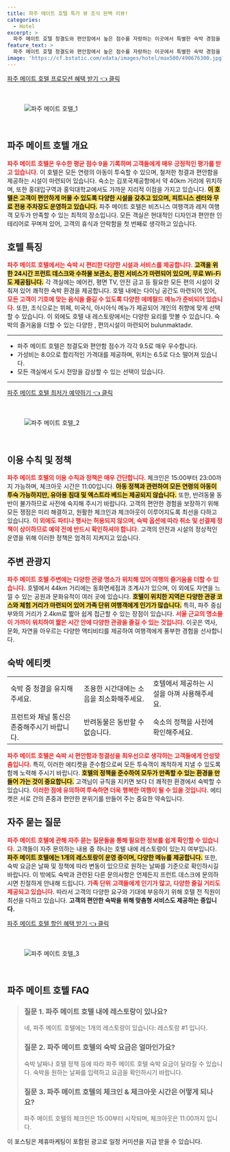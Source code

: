 ```yaml
---
title: 파주 메이트 호텔 특가 뷰 조식 완벽 리뷰!
categories:
  - Hotel
excerpt: >
  파주 메이트 호텔 청결도와 편안함에서 높은 점수를 자랑하는 이곳에서 특별한 숙박 경험을 느껴보세요! 현대적인 시설과 친절한 서비스가 완벽하게 조화를 이루며 가족 단위 여행객들에게 인기가 높습니다. 지금 바로 예약해 보세요!
feature_text: >
  파주 메이트 호텔 청결도와 편안함에서 높은 점수를 자랑하는 이곳에서 특별한 숙박 경험을 느껴보세요! 현대적인 시설과 친절한 서비스가 완벽하게 조화를 이루며 가족 단위 여행객들에게 인기가 높습니다. 지금 바로 예약해 보세요!
image: 'https://cf.bstatic.com/xdata/images/hotel/max500/490676300.jpg?k=cdabb485cae09e6212e212892c6d6e11258e4e2ef054147dbeea5ce45bf5ea4b&o=&hp=1'
---
```


<p><a class="modoo-button" href="https://tinyurl.com/2bar5hty" rel="nofollow noopener">파주 메이트 호텔 프로모션 혜택 받기 👈 클릭</a></p><br/>
<figure class="image"><img alt="파주 메이트 호텔_1" src="https://cf.bstatic.com/xdata/images/hotel/max1024x768/490879700.jpg?k=2a93adcdf039c5a8f27fa67926149350f87c85bc9e2cc9d147565c078e5f155f&amp;o=&amp;hp=1"/></figure><br/>

<h2 id="파주_메이트_호텔_개요">파주 메이트 호텔 개요</h2>
<p><b><span style="color: #ee2323;">파주 메이트 호텔은 우수한 평균 점수 9을 기록하며 고객들에게 매우 긍정적인 평가를 받고 있습니다.</span></b> 이 호텔은 모든 연령의 아동이 투숙할 수 있으며, 철저한 청결과 편안함을 제공하는 시설이 마련되어 있습니다. 숙소는 김포국제공항에서 약 40km 거리에 위치하며, 또한 홍대입구역과 홍익대학교에서도 가까운 지리적 이점을 가지고 있습니다. <b><span style="background-color: #ffe066;">이 호텔은 고객이 편안하게 머물 수 있도록 다양한 시설을 갖추고 있으며, 피트니스 센터와 무료 전용 주차장도 운영하고 있습니다.</span></b> 파주 메이트 호텔은 비즈니스 여행객과 레저 여행객 모두가 만족할 수 있는 최적의 장소입니다. 모든 객실은 현대적인 디자인과 편안한 인테리어로 꾸며져 있어, 고객의 휴식과 안락함을 첫 번째로 생각하고 있습니다.</p>
<h2 id="파주_메이트_호텔_특징">호텔 특징</h2>
<p><b><span style="color: #ee2323;">파주 메이트 호텔에서는 숙박 시 편리한 다양한 시설과 서비스를 제공합니다.</span></b> <b><span style="background-color: #ffe066;">고객을 위한 24시간 프런트 데스크와 수하물 보관소, 환전 서비스가 마련되어 있으며, 무료 Wi-Fi도 제공됩니다.</span></b> 각 객실에는 에어컨, 평면 TV, 안전 금고 등 필요한 모든 편의 시설이 갖춰져 있어 쾌적한 숙박 환경을 제공합니다. 호텔 내에는 다이닝 공간도 마련되어 있어, <b><span style="color: #ee2323;">모든 고객이 기호에 맞는 음식을 즐길 수 있도록 다양한 에메랄드 메뉴가 준비되어 있습니다.</span></b> 또한, 조식으로는 뷔페, 미국식, 아시아식 메뉴가 제공되어 개인의 취향에 맞게 선택할 수 있습니다. 이 외에도 호텔 내 레스토랑에서는 다양한 요리를 맛볼 수 있습니다. 숙박의 즐거움을 더할 수 있는 다양한 , 편의시설이 마련되어 bulunmaktadır.</p>
<hr/>
<ul>
<li>파주 메이트 호텔은 청결도와 편안함 점수가 각각 9.5로 매우 우수합니다.</li>
<li>가성비는 8.0으로 합리적인 가격대를 제공하며, 위치는 6.5로 다소 떨어져 있습니다.</li>
<li>모든 객실에서 도시 전망을 감상할 수 있는 선택이 있습니다.</li>
</ul>
<hr/>
<p><a class="modoo-button" href="https://tinyurl.com/2bar5hty" rel="nofollow noopener">파주 메이트 호텔 최저가 예약하기 👈 클릭</a></p><br/>
<figure class="image"><img alt="파주 메이트 호텔_2" src="https://cf.bstatic.com/xdata/images/hotel/max500/490676300.jpg?k=cdabb485cae09e6212e212892c6d6e11258e4e2ef054147dbeea5ce45bf5ea4b&amp;o=&amp;hp=1"/></figure><br/>
<h2 id="파주_메이트_호텔_정책">이용 수칙 및 정책</h2>
<p><b><span style="color: #ee2323;">파주 메이트 호텔의 이용 수칙과 정책은 매우 간단합니다.</span></b> 체크인은 15:00부터 23:00까지 가능하며, 체크아웃 시간은 11:00입니다. <b><span style="background-color: #ffe066;">아동 정책과 관련하여 모든 연령의 아동이 투숙 가능하지만, 유아용 침대 및 엑스트라 베드는 제공되지 않습니다.</span></b> 또한, 반려동물 동반이 불가하므로 사전에 숙지해 주시기 바랍니다. 고객의 편안한 경험을 보장하기 위해 모든 쟁점은 미리 해결하고, 원활한 체크인과 체크아웃이 이루어지도록 최선을 다하고 있습니다. <b><span style="color: #ee2323;">이 외에도 파티나 행사는 허용되지 않으며, 숙박 옵션에 따라 취소 및 선결제 정책이 상이하므로 예약 전에 반드시 확인하셔야 합니다.</span></b> 고객의 안전과 시설의 정상적인 운영을 위해 이러한 정책은 엄격히 지켜지고 있습니다.</p>
<h2 id="파주_메이트_호텔_관광지">주변 관광지</h2>
<p><b><span style="color: #ee2323;">파주 메이트 호텔 주변에는 다양한 관광 명소가 위치해 있어 여행의 즐거움을 더할 수 있습니다.</span></b> 호텔에서 44km 거리에는 동화면세점과 조계사가 있으며, 이 외에도 자연을 느낄 수 있는 공원과 문화유적이 여러 곳에 있습니다. <b><span style="background-color: #ffe066;">호텔이 위치한 지역은 다양한 관광 코스와 체험 거리가 마련되어 있어 가족 단위 여행객에게 인기가 많습니다.</span></b> 특히, 파주 중심부와의 거리가 2.4km로 짧아 쉽게 접근할 수 있는 장점이 있습니다. <b><span style="color: #ee2323;">서울 근교의 명소들이 가까이 위치하여 짧은 시간 안에 다양한 관광을 즐길 수 있는 것입니다.</span></b> 이곳은 역사, 문화, 자연을 아우르는 다양한 액티비티를 제공하여 여행객에게 풍부한 경험을 선사합니다.</p>
<h2 id="파주_메이트_호텔_숙박_에티켓">숙박 에티켓</h2>
<table>
<tr>
<td>숙박 중 청결을 유지해주세요.</td>
<td>조용한 시간대에는 소음을 최소화해주세요.</td>
<td>호텔에서 제공하는 시설을 아껴 사용해주세요.</td>
</tr>
<tr>
<td>프런트와 채널 통신은 존중해주시기 바랍니다.</td>
<td>반려동물은 동반할 수 없습니다.</td>
<td>숙소의 정책을 사전에 확인해주세요.</td>
</tr>
</table>
<p><b><span style="color: #ee2323;">파주 메이트 호텔은 숙박 시 편안함과 청결성을 최우선으로 생각하는 고객들에게 안성맞춤입니다.</span></b> 특히, 이러한 에티켓을 준수함으로써 모든 투숙객이 쾌적하게 지낼 수 있도록 함께 노력해 주시기 바랍니다. <b><span style="background-color: #ffe066;">호텔의 정책을 준수하여 모두가 만족할 수 있는 환경을 만들어 가는 것이 중요합니다.</span></b> 고객님이 규칙을 지키면 보다 더 쾌적한 환경에서 숙박할 수 있습니다. <b><span style="color: #ee2323;">이러한 점에 유의하여 투숙하면 더욱 행복한 여행이 될 수 있을 것입니다.</span></b> 에티켓은 서로 간의 존중과 편안한 분위기를 만들어 주는 중요한 약속입니다.</p>
<h2 id="파주_메이트_호텔_FAQ">자주 묻는 질문</h2>
<p><b><span style="color: #ee2323;">파주 메이트 호텔에 관해 자주 묻는 질문들을 통해 필요한 정보를 쉽게 확인할 수 있습니다.</span></b> 고객들이 자주 문의하는 내용 중 하나는 호텔 내에 레스토랑이 있는지 여부입니다. <b><span style="background-color: #ffe066;">파주 메이트 호텔에는 1개의 레스토랑이 운영 중이며, 다양한 메뉴를 제공합니다.</span></b> 또한, 숙박 요금은 날짜 및 정책에 따라 변동이 있으므로 원하는 날짜를 기준으로 확인하시길 바랍니다. 이 밖에도 숙박과 관련된 다른 문의사항은 언제든지 프런트 데스크에 문의하시면 친절하게 안내해 드립니다. <b><span style="color: #ee2323;">가족 단위 고객들에게 인기가 많고, 다양한 즐길 거리도 제공되고 있습니다.</span></b> 따라서 고객의 다양한 요구와 기대에 부응하기 위해 호텔 전 직원이 최선을 다하고 있습니다. <b>고객의 편안한 숙박을 위해 맞춤형 서비스도 제공하는 중입니다.</b></p>

<p><a class="modoo-button" href="https://tinyurl.com/2bar5hty" rel="nofollow noopener">파주 메이트 호텔 할인 혜택 받기 👈 클릭</a></p><br>

<figure class="image"><img src="https://cf.bstatic.com/xdata/images/hotel/max500/490676296.jpg?k=cd0753d4fb23281d60f23af0c5b426b89acd48f9c0e932d9c37639f78ed97569&o=&hp=1" alt="파주 메이트 호텔_3"></figure><br>
<h2 id="파주 메이트 호텔_FAQ">파주 메이트 호텔 FAQ</h2>
<div itemscope="" itemtype="https://schema.org/FAQPage"> 
<blockquote> 
<div itemscope="" itemprop="mainEntity" itemtype="https://schema.org/Question"> 
<h3 id="질문_1" itemprop="name">질문 1. 파주 메이트 호텔 내에 레스토랑이 있나요? </h3> 
<div itemscope="" itemprop="acceptedAnswer" itemtype="https://schema.org/Answer"> 
<span itemprop="text"> 
<p>네, 파주 메이트 호텔에는 1개의 레스토랑이 있습니다: 레스토랑 #1 입니다.</p> 
</span> 
</div> 
</div> 

<div itemscope="" itemprop="mainEntity" itemtype="https://schema.org/Question"> 
<h3 id="질문_2" itemprop="name">질문 2. 파주 메이트 호텔의 숙박 요금은 얼마인가요? </h3> 
<div itemscope="" itemprop="acceptedAnswer" itemtype="https://schema.org/Answer"> 
<span itemprop="text"> 
<p>숙박 날짜나 호텔 정책 등에 따라 파주 메이트 호텔 숙박 요금이 달라질 수 있습니다. 숙박을 원하는 날짜를 입력하고 요금을 확인하시기 바랍니다.</p> 
</span> 
</div> 
</div> 

<div itemscope="" itemprop="mainEntity" itemtype="https://schema.org/Question"> 
<h3 id="질문_3" itemprop="name">질문 3. 파주 메이트 호텔의 체크인 & 체크아웃 시간은 어떻게 되나요? </h3> 
<div itemscope="" itemprop="acceptedAnswer" itemtype="https://schema.org/Answer"> 
<span itemprop="text"> 
<p>파주 메이트 호텔의 체크인은 15:00부터 시작되며, 체크아웃은 11:00까지 입니다.</p> 
</span> 
</div> 
</div> 
</blockquote> 
</div><p>이 포스팅은 제휴마케팅이 포함된 광고로 일정 커미션을 지급 받을 수 있습니다.</p>

